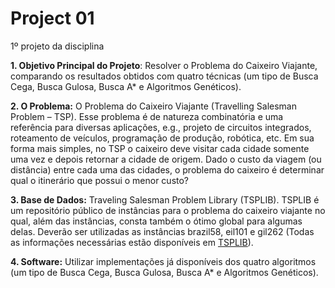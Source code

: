 # Project 01
1º projeto da disciplina

**1. Objetivo Principal do Projeto**: Resolver o Problema do Caixeiro Viajante, comparando os resultados obtidos com quatro técnicas (um tipo de Busca Cega, Busca Gulosa, Busca A* e Algoritmos Genéticos).

**2. O Problema:** O Problema do Caixeiro Viajante (Travelling Salesman Problem – TSP). Esse problema é de natureza combinatória e uma referência para diversas aplicações, e.g., projeto de circuitos integrados, roteamento de veículos, programação de produção, robótica, etc. Em sua forma mais simples, no TSP o caixeiro deve visitar cada cidade somente uma vez e depois retornar a cidade de origem. Dado o custo da viagem (ou distância) entre cada uma das cidades, o problema do caixeiro é determinar qual o itinerário que possui o menor custo?

**3. Base de Dados:** Traveling Salesman Problem Library (TSPLIB). TSPLIB é um repositório público de instâncias para o problema do caixeiro viajante no qual, além das instâncias, consta também o ótimo global para algumas delas. Deverão ser utilizadas as instâncias brazil58, eil101 e gil262 (Todas as informações necessárias estão disponíveis em [TSPLIB](http://comopt.ifi.uni-heidelberg.de/software/TSPLIB95/)).

**4. Software:** Utilizar implementações já disponíveis dos quatro algoritmos (um tipo de Busca Cega, Busca Gulosa, Busca A* e Algoritmos Genéticos).


